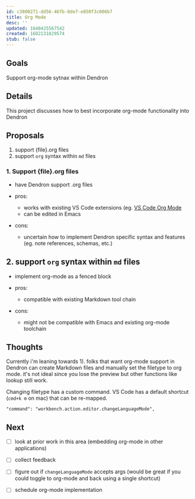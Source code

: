 ```yaml
---
id: c3800271-dd56-46fb-8de7-e850f3c006b7
title: Org Mode
desc: ''
updated: 1640425567542
created: 1602131829574
stub: false
---
```

## Goals

Support org-mode sytnax within Dendron

## Details

This project discusses how to best incorporate org-mode functionality into Dendron

## Proposals

1. support {file}.org files
2. support `org` syntax within `md` files

### 1. Support {file}.org files

- have Dendron support .org files

- pros:
  - works with existing VS Code extensions (eg. [VS Code Org Mode](https://marketplace.visualstudio.com/items?itemName=tootone.org-mode)
  - can be edited in Emacs

- cons:
  - uncertain how to implement Dendron specific syntax and features (eg. note references, schemas, etc.)

## 2. support `org` syntax within `md` files

- implement org-mode as a fenced block

- pros:
  - compatible with existing Markdown tool chain

- cons:
  - might not be compatible with Emacs and existing org-mode toolchain

## Thoughts

Currently i'm leaning towards 1). folks that want org-mode support in Dendron can create Markdown files and manually set the filetype to org mode. it's not ideal since you lose the preview but other functions like lookup still work. 

Changing filetype has a custom command. VS Code has a default shortcut (`cmd+k m` on mac) that can be re-mapped. 

```
"command": "workbench.action.editor.changeLanguageMode",
```

## Next

- [ ] look at prior work in this area (embedding org-mode in other applications)
- [ ] collect feedback
- [ ] figure out if `changeLanguageMode` accepts args (would be great if you could toggle to org-mode and back using a single shortcut)
- [ ] schedule org-mode implementation

